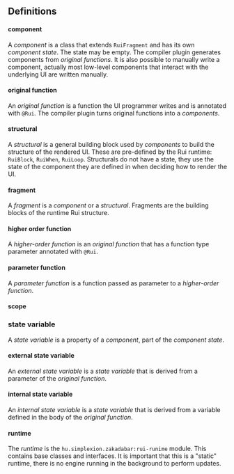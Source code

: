## Definitions

#### component

A *component* is a class that extends `RuiFragment` and has its own *component state*. The
state may be empty. The compiler plugin generates components from *original functions*.
It is also possible to manually write a component, actually most low-level components
that interact with the underlying UI are written manually.

#### original function

An *original function* is a function the UI programmer writes and is annotated with `@Rui`.
The compiler plugin turns original functions into a *components*.

#### structural

A *structural* is a general building block used by *components* to build the structure of
the rendered UI. These are pre-defined by the Rui runtime: `RuiBlock`, `RuiWhen`,
`RuiLoop`. Structurals do not have a state, they use the state of the component they are
defined in when deciding how to render the UI.

#### fragment

A *fragment* is a *component* or a *structural*. Fragments are the building blocks of
the runtime Rui structure.

#### higher order function

A *higher-order function* is an *original function* that has a function type parameter
annotated with `@Rui`.

#### parameter function

A *parameter function* is a function passed as parameter to a *higher-order function*.

#### scope

### state variable

A *state variable* is a property of a *component*, part of the *component state*.

#### external state variable

An *external state variable* is a *state variable* that is derived from a parameter of
the *original function*.

#### internal state variable

An *internal state variable* is a *state variable* that is derived from a variable defined
in the body of the *original function*.

#### runtime

The *runtime* is the `hu.simplexion.zakadabar:rui-runime` module. This contains base
classes and interfaces. It is important that this is a "static" runtime, there is no
engine running in the background to perform updates.

